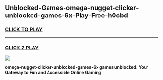 
## Unblocked-Games-omega-nugget-clicker-unblocked-games-6x-Play-Free-h0cbd
<h3>
<a href="https://premium76.site?title=omega-nugget-clicker-unblocked-games-6x&ref=09A">CLICK TO PLAY</a></h3>
<hr>

<h3>
<a href="https://premium76.site?title=omega-nugget-clicker-unblocked-games-6x&ref=09A">CLICK 2 PLAY</a>
  
</h3>

<a href="https://premium76.site?title=omega-nugget-clicker-unblocked-games-6x&ref=09A"><img src="https://clearcache.store/games.png"></a>


**omega-nugget-clicker-unblocked-games-6x games unblocked: Your Gateway to Fun and Accessible Online Gaming**
